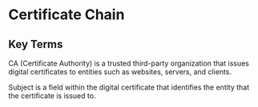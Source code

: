 # Certificate Chain

## Key Terms
CA (Certificate Authority) is a trusted third-party organization that issues digital certificates to entities such as websites, servers, and clients.

Subject is a field within the digital certificate that identifies the entity that the certificate is issued to.
